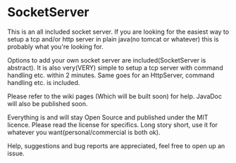 SocketServer
============

This is an all included socket server.
If you are looking for the easiest way to setup a tcp and/or http server in plain java(no tomcat or whatever) this is probably what you're looking for.

Options to add your own socket server are included(SocketServer is abstract).
It is also very(VERY) simple to setup a tcp server with command handling etc. within 2 minutes.
Same goes for an HttpServer, command handling etc. is included.

Please refer to the wiki pages (Which will be built soon) for help.
JavaDoc will also be published soon.

Everything is and will stay Open Source and published under the MIT licence.
Please read the license for specifics.
Long story short, use it for whatever you want(personal/commercial is both ok).

Help, suggestions and bug reports are appreciated, feel free to open up an issue.
